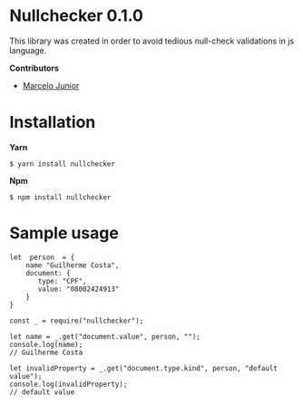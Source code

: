 # Nullchecker 0.1.0

This library was created in order to avoid tedious null-check validations in js language.

**Contributors**

 - [Marcelo Junior](https://github.com/marceloadsj)

# Installation

**Yarn**

    $ yarn install nullchecker

**Npm**

    $ npm install nullchecker

# Sample usage

    let  person  = {
        name "Guilherme Costa",
        document: {
           type: "CPF",
           value: "08002424913"
        }
    }

    const _ = require("nullchecker"); 
    
    let name = _.get("document.value", person, "");
    console.log(name);
    // Guilherme Costa
    
    let invalidProperty = _.get("document.type.kind", person, "default value");
    console.log(invalidProperty);
    // default value
    








